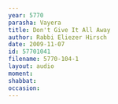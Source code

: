 ```yaml
---
year: 5770
parasha: Vayera
title: Don't Give It All Away
author: Rabbi Eliezer Hirsch
date: 2009-11-07
id: 57701041
filename: 5770-104-1
layout: audio
moment: 
shabbat: 
occasion: 
---
```

